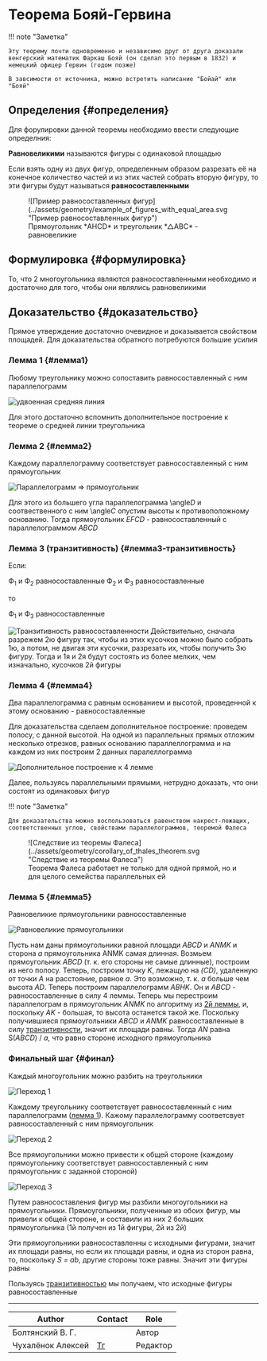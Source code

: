 # Теорема Бояй-Гервина

!!! note "Заметка"

    Эту теорему почти одновременно и независимо друг от друга доказали венгерский математик Фаркаш Бояй (он сделал это первым в 1832) и немецкий офицер Гервин (годом позже)

    В завсимости от источника, можно встретить написание "Бойай" или "Бояй"

## Определения {#определения}

Для форулировки данной теоремы необходимо ввести следующие определния:

**Равновеликими** называются фигуры с одинаковой площадью

Если взять одну из двух фигур, определенным образом разрезать её на конечное количество частей и из этих частей собрать вторую фигуру, то эти фигуры будут называться **равносоставленными**

<figure markdown="span">
    ![Пример равносоставленных фигур](../assets/geometry/example_of_figures_with_equal_area.svg "Пример равносоставленных фигур")
    <figcaption>Прямоугольник *AHCD* и треугольник *△ABC* - равновеликие</figcaption>
</figure>

## Формулировка {#формулировка}

То, что 2 многоугольника являются равносоставленными необходимо и достаточно для того, чтобы они являлись равновеликими

## Доказательство {#доказательство}

Прямое утверждение достаточно очевидное и доказывается свойством площадей. Для доказательства обратного потребуются большие усилия

### Лемма 1 {#лемма1}

Любому треугольнику можно сопоставить равносоставленный с ним параллелограмм

![удвоенная средняя линия](../assets/geometry/lemma1.svg "удвоенная средняя линия")

Для этого достаточно вспомнить дополнительное построение к теореме о средней линии треугольника

### Лемма 2 {#лемма2}

Каждому параллелограмму соответствует равносоставленный с ним прямоугольник

![Параллелограмм ⇒ прямоугольник](../assets/geometry/lemma2.svg "Параллелограмм ⇒ прямоугольник")

Для этого из большего угла параллелограмма \angle*D* и соотвественного с ним \angle*С* опустим высоты к противоположному основанию. Тогда прямоугольник *EFCD* - равносоставленный с параллелограммом *ABCD*

### Лемма 3 (транзитивность) {#лемма3-транзитивность}

Если:

Ф<sub>1</sub> и Ф<sub>2</sub> равносоставленные
Ф<sub>2</sub> и Ф<sub>3</sub> равносоставленные

то

Ф<sub>1</sub> и Ф<sub>3</sub> равносоставленные

![Транзитивность равносоставленности](../assets/geometry/transitivity.svg "Транзитивность равносоставленности")
Действительно, сначала разрежем 2ю фигуру так, чтобы из этих кусочков можно было собрать 1ю, а потом, не двигая эти кусочки, разрезать их, чтобы получить 3ю фигуру. Тогда и 1я и 2я будут состоять из более мелких, чем изначально, кусочков 2й фигуры

### Лемма 4 {#лемма4}

Два параллелограмма с равным основанием и высотой, проведенной к этому основанию - равносоставленные

Для доказательства сделаем дополнительное построение: проведем полосу, с данной высотой. На одной из параллельных прямых отложим несколько отрезков, равных основанию параллеллограмма и на каждом из них построим 2 данных паралеллограмма

![Дополнительное построение к 4 лемме](../assets/geometry/lemma4.svg "Дополнительное построение к 4 лемме")

Далее, пользуясь параллельными прямыми, нетрудно доказать, что они состоят из одинаковых фигур

!!! note "Заметка"

    Для доказательства можно воспользоваться равенством накрест-лежащих, соответственных углов, свойствами параллелограммов, теоремой Фалеса

<figure markdown="span">
    ![Следствие из теоремы Фалеса](../assets/geometry/corollary_of_thales_theorem.svg "Следствие из теоремы Фалеса")
    <figcaption>Теорема Фалеса работает не только для одной прямой, но и для целого семейства параллельных ей</figcaption>
</figure>

### Лемма 5 {#лемма5}

Равновеликие прямоугольники равносоставленные

![Равновеликие прямоугольники](../assets/geometry/lemma5.svg "Равновеликие прямоугольники")

Пусть нам даны прямоугольники равной площади *ABCD* и *ANMK* и сторона *a* прямоугольника ANMK самая длинная. Возмьем прямоугольник *ABCD* (т. к. его стороны не самые длинные), построим из него полосу. Теперь, построим точку *K*, лежащую на *(CD)*, удаленную от точки *A* на расстояние, равное *a*. Это возможно, т. к. *a* больше чем высота *AD*. Теперь построим параллелограмм *ABHK*. Он и *ABCD* - равносоставленные в силу 4 леммы. Теперь мы перестроим параллелограм в прямоугольник *ANMK* по алгоритму из [2й леммы](#лемма2), и, поскольку *AK* - большая, то высота останется такой же. Поскольку получившиеся прямоугольники *ABCD* и *ANMK* равносоставленные в силу [транзитивности](#лемма3-транзитивность), значит их площади равны. Тогда *AN* равна S(*ABCD*) / *a*, что равно стороне исходного прямоугольника

### Финальный шаг {#финал}

Каждый многоугольник можно разбить на треугольники

![Переход 1](../assets/geometry/transfer1.svg)

Каждому треугольнику соответствует равносоставленный с ним параллелограмм ([лемма 1](#лемма1)). Кажому параллелограмму соответсвует равносоставленный с ним прямоугольник

![Переход 2](../assets/geometry/transfer2.svg)

Все прямоугольники можно привести к общей стороне (каждому прямоугольнику соответствует равносоставленный с ним прямоугольник с заданной стороной)

![Переход 3](../assets/geometry/transfer3.svg)

Путем равносоставления фигур мы разбили многоугольники на прямоугольники. Прямоугольники, полученные из обоих фигур, мы привели к общей стороне, и составили из них 2 больших прямоугольника (1й получен из 1й фигуры, 2й из 2й)

Эти прямоугольники равносоставленны с исходными фигурами, значит их площади равны, но если их площади равны, и одна из сторон равна, то, поскольку *S = ab*, другие стороны тоже равны. Значит эти фигуры равны

Пользуясь [транзитивностью](#лемма3-транзитивность) мы получаем, что исходные фигуры равносоставленные

---
| Author            | Contact                       | Role     |
| ----------------- | ----------------------------- | -------- |
| Болтянский В. Г.  |                               | Автор    |
| Чухалёнок Алексей | [Тг](https://t.me/AlexeyRoot) | Редактор |